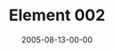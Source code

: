---
layout: message
category: message
series: "Elements"
title: "Element 002"
date: 2005-08-13-00-00
message_id: 107
---